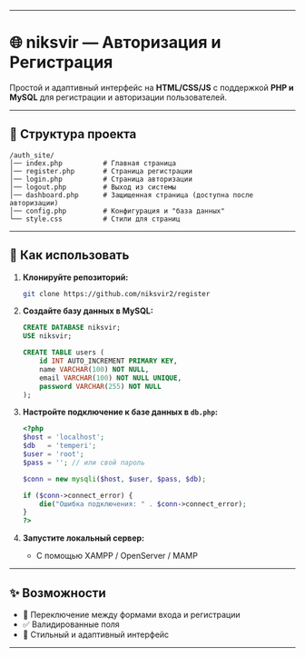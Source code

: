 
---

# 🌐 niksvir — Авторизация и Регистрация

Простой и адаптивный интерфейс на **HTML/CSS/JS** с поддержкой **PHP и MySQL** для регистрации и авторизации пользователей.

---

## 📁 Структура проекта

```plaintext
/auth_site/
│── index.php          # Главная страница
│── register.php       # Страница регистрации
│── login.php          # Страница авторизации
│── logout.php         # Выход из системы
│── dashboard.php      # Защищенная страница (доступна после авторизации)
│── config.php         # Конфигурация и "база данных"
└── style.css          # Стили для страниц
```

---

## 🚀 Как использовать

1. **Клонируйте репозиторий:**

   ```bash
   git clone https://github.com/niksvir2/register
   ```

2. **Создайте базу данных в MySQL:**

   ```sql
   CREATE DATABASE niksvir;
   USE niksvir;

   CREATE TABLE users (
       id INT AUTO_INCREMENT PRIMARY KEY,
       name VARCHAR(100) NOT NULL,
       email VARCHAR(100) NOT NULL UNIQUE,
       password VARCHAR(255) NOT NULL
   );
   ```

3. **Настройте подключение к базе данных в `db.php`:**

   ```php
   <?php
   $host = 'localhost';
   $db   = 'temperi';
   $user = 'root';
   $pass = ''; // или свой пароль

   $conn = new mysqli($host, $user, $pass, $db);

   if ($conn->connect_error) {
       die("Ошибка подключения: " . $conn->connect_error);
   }
   ?>
   ```

4. **Запустите локальный сервер:**

   - С помощью XAMPP / OpenServer / MAMP
---

## ✨ Возможности

- 🔄 Переключение между формами входа и регистрации
- ✅ Валидированные поля
- 🎨 Стильный и адаптивный интерфейс

---
